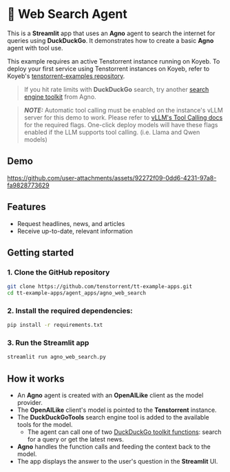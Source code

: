 # 🔎 Web Search Agent
This is a **Streamlit** app that uses an **Agno** agent to search the internet for queries using **DuckDuckGo**.  It demonstrates how to create a basic **Agno** agent with tool use.

This example requires an active Tenstorrent instance running on Koyeb.  To deploy your first service using Tenstorrent instances on Koyeb, refer to Koyeb's [tenstorrent-examples repository](https://github.com/koyeb/tenstorrent-examples). 

> If you hit rate limits with **DuckDuckGo** search, try another [search engine toolkit](https://docs.agno.com/tools/toolkits/toolkits) from Agno.

> **_NOTE:_** Automatic tool calling must be enabled on the instance's vLLM server for this demo to work.  Please refer to [vLLM's Tool Calling docs](https://docs.vllm.ai/en/stable/features/tool_calling.html#automatic-function-calling) for the required flags.  One-click deploy models will have these flags enabled if the LLM supports tool calling. (i.e. Llama and Qwen models)

## Demo

https://github.com/user-attachments/assets/92272f09-0dd6-4231-97a8-fa9828773629

## Features
- Request headlines, news, and articles
- Receive up-to-date, relevant information

## Getting started

### 1. Clone the GitHub repository
```bash
git clone https://github.com/tenstorrent/tt-example-apps.git
cd tt-example-apps/agent_apps/agno_web_search
```

### 2. Install the required dependencies:
```bash
pip install -r requirements.txt
```

### 3. Run the Streamlit app
```bash
streamlit run agno_web_search.py
```

## How it works

- An **Agno** agent is created with an **OpenAILike** client as the model provider.
- The **OpenAILike** client's model is pointed to the **Tenstorrent** instance.
- The **DuckDuckGoTools** search engine tool is added to the available tools for the model.
    - The agent can call one of two [DuckDuckGo toolkit functions](https://docs.agno.com/tools/toolkits/search/duckduckgo#toolkit-functions): search for a query or get the latest news.
- **Agno** handles the function calls and feeding the context back to the model.
- The app displays the answer to the user's question in the **Streamlit** UI.

